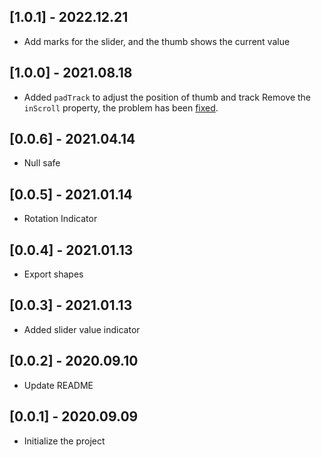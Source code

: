 ## [1.0.1] - 2022.12.21

- Add marks for the slider, and the thumb shows the current value

## [1.0.0] - 2021.08.18

- Added `padTrack` to adjust the position of thumb and track
  Remove the `inScroll` property, the problem has been [fixed](https://github.com/flutter/flutter/commit/0902576aba4db62774d04cfb6ccfc719108caf31).

## [0.0.6] - 2021.04.14 

- Null safe

## [0.0.5] - 2021.01.14 

- Rotation Indicator

## [0.0.4] - 2021.01.13 

- Export shapes

## [0.0.3] - 2021.01.13 

- Added slider value indicator


## [0.0.2] - 2020.09.10 

- Update README

## [0.0.1] - 2020.09.09 

- Initialize the project






